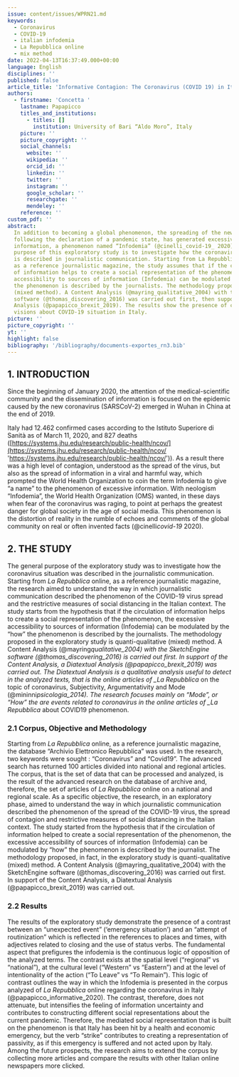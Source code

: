 ```yaml
---
issue: content/issues/WPRN21.md
keywords:
  - Coronavirus
  - COVID-19
  - italian infodemia
  - La Repubblica online
  - mix method
date: 2022-04-13T16:37:49.000+00:00
language: English
disciplines: ''
published: false
article_title: 'Informative Contagion: The Coronavirus (COVID 19) in Italian journalism'
authors:
  - firstname: 'Concetta '
    lastname: Papapicco
    titles_and_institutions:
      - titles: []
        institution: University of Bari “Aldo Moro”, Italy
    picture: ''
    picture_copyright: ''
    social_channels:
      website: ''
      wikipedia: ''
      orcid_id: ''
      linkedin: ''
      twitter: ''
      instagram: ''
      google_scholar: ''
      researchgate: ''
      mendeley: ''
    reference: ''
custom_pdf: ''
abstract:
  In addition to becoming a global phenomenon, the spreading of the new Coronavirus,
  following the declaration of a pandemic state, has generated excessive access to
  information, a phenomenon named “Infodemia” (@cinelli_covid-19_ 2020). The general
  purpose of this exploratory study is to investigate how the coronavirus situation
  is described in journalistic communication. Starting from La Repubblica online,
  as a reference journalistic magazine, the study assumes that if the circulation
  of information helps to create a social representation of the phenomenon, the excessive
  accessibility to sources of information (Infodemia) can be modulated by the “how”
  the phenomenon is described by the journalists. The methodology proposed is quanti-qualitative
  (mixed method). A Content Analysis (@mayring_qualitative_2004) with the SketchEngine
  software (@thomas_discovering_2016) was carried out first, then supported by a Diatextual
  Analysis (@papapicco_brexit_2019). The results show the presence of contrasting
  visions about COVID-19 situation in Italy.
picture: ''
picture_copyright: ''
yt: ''
highlight: false
bibliography: '/bibliography/documents-exportes_rn3.bib'
---
```


## 1. INTRODUCTION

Since the beginning of January 2020, the attention of the medical-scientific community and the dissemination of information is focused on the epidemic caused by the new coronavirus (SARSCoV-2) emerged in Wuhan in China at the end of 2019.

Italy had 12.462 confirmed cases according to the Istituto Superiore di Sanità as of March 11, 2020, and 827 deaths ([https://systems.jhu.edu/research/public-health/ncov/](https://systems.jhu.edu/research/public-health/ncov/ 'https://systems.jhu.edu/research/public-health/ncov/')). As a result there was a high level of contagion, understood as the spread of the virus, but also as the spread of information in a viral and harmful way, which prompted the World Health Organization to coin the term Infodemia to give “a name” to the phenomenon of excessive information. With neologism “Infodemia”, the World Health Organization (OMS) wanted, in these days when fear of the coronavirus was raging, to point at perhaps the greatest danger for global society in the age of social media. This phenomenon is the distortion of reality in the rumble of echoes and comments of the global community on real or often invented facts (@cinelli*covid-19* 2020).

## 2. THE STUDY

The general purpose of the exploratory study was to investigate how the coronavirus situation was described in the journalistic communication. Starting from _La Repubblica_ online, as a reference journalistic magazine, the research aimed to understand the way in which journalistic communication described the phenomenon of the COVID-19 virus spread and the restrictive measures of social distancing in the Italian context. The study starts from the hypothesis that if the circulation of information helps to create a social representation of the phenomenon, the excessive accessibility to sources of information (Infodemia) can be modulated by the “how” the phenomenon is described by the journalists. The methodology proposed in the exploratory study is quanti-qualitative (mixed) method. A Content Analysis (@mayring*qualitative_2004) with the SketchEngine software (@thomas_discovering_2016) is carried out first. In support of the Content Analysis, a Diatextual Analysis (@papapicco_brexit_2019) was carried out. The Diatextual Analysis is a qualitative analysis useful to detect in the analyzed texts, that is the online articles of \_La Repubblica* on the topic of coronavirus, Subjectivity, Argumentativity and Mode (@mininni*psicologia_2014). The research focuses mainly on “Mode”, or “How” the are events related to coronavirus in the online articles of \_La Repubblica* about COVID19 phenomenon.

### 2.1 Corpus, Objective and Methodology

Starting from _La Repubblica_ online, as a reference journalistic magazine, the database “Archivio Elettronico Repubblica” was used. In the research, two keywords were sought : “Coronavirus” and “Covid19”. The advanced search has returned 100 articles divided into national and regional articles. The corpus, that is the set of data that can be processed and analyzed, is the result of the advanced research on the database of archive and, therefore, the set of articles of _La Repubblica_ online on a national and regional scale. As a specific objective, the research, in an exploratory phase, aimed to understand the way in which journalistic communication described the phenomenon of the spread of the COVID-19 virus, the spread of contagion and restrictive measures of social distancing in the Italian context. The study started from the hypothesis that if the circulation of information helped to create a social representation of the phenomenon, the excessive accessibility of sources of information (Infodemia) can be modulated by “how” the phenomenon is described by the journalist. The methodology proposed, in fact, in the exploratory study is quanti-qualitative (mixed) method. A Content Analysis (@mayring_qualitative_2004) with the SketchEngine software (@thomas_discovering_2016) was carried out first. In support of the Content Analysis, a Diatextual Analysis (@papapicco_brexit_2019) was carried out.

### 2.2 Results

The results of the exploratory study demonstrate the presence of a contrast between an “unexpected event” (‘emergency situation’) and an “attempt of routinization” which is reflected in the references to places and times, with adjectives related to closing and the use of status verbs. The fundamental aspect that prefigures the infodemia is the continuous logic of opposition of the analyzed terms. The contrast exists at the spatial level (“regional” vs “national”), at the cultural level (“Western” vs “Eastern”) and at the level of intentionality of the action (“To Leave” vs “To Remain”). This logic of contrast outlines the way in which the Infodemia is presented in the corpus analyzed of _La Repubblica_ online regarding the coronavirus in Italy (@papapicco_informative_2020). The contrast, therefore, does not attenuate, but intensifies the feeling of information uncertainty and contributes to constructing different social representations about the current pandemic. Therefore, the mediated social representation that is built on the phenomenon is that Italy has been hit by a health and economic emergency, but the verb “strike” contributes to creating a representation of passivity, as if this emergency is suffered and not acted upon by Italy. Among the future prospects, the research aims to extend the corpus by collecting more articles and compare the results with other Italian online newspapers more clicked.
